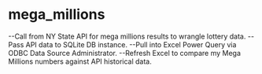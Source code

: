 # mega_millions
--Call from NY State API for mega millions results to wrangle lottery data. 
--Pass API data to SQLite DB instance.
--Pull into Excel Power Query via ODBC Data Source Administrator.
--Refresh Excel to compare my Mega Millions numbers against API historical data. 
